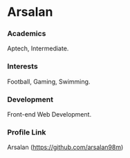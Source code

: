 # Arsalan

### Academics

Aptech, Intermediate.

### Interests

Football, Gaming, Swimming.

### Development

Front-end Web Development.

### Profile Link

Arsalan (https://github.com/arsalan98m)
